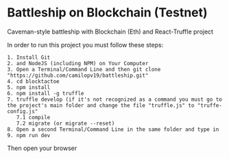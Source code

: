 # Battleship on Blockchain (Testnet)
Caveman-style battleship with Blockchain (Eth) and React-Truffle project

In order to run this project you must follow these steps:

	1. Install Git
	2. and NodeJS (including NPM) on Your Computer
	3. Open a Terminal/Command Line and then git clone "https://github.com/camilopv19/battleship.git"
	4. cd blocktactoe
	5. npm install
	6. npm install -g truffle
	7. truffle develop (if it's not recognized as a command you must go to the project's main folder and change the file "truffle.js" to "truffe-config.js"
	   7.1 compile
	   7.2 migrate (or migrate --reset)
	8. Open a second Terminal/Command Line in the same folder and type in
	9. npm run dev
  
Then open your browser

